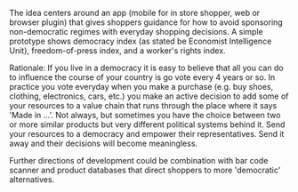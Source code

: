 The idea centers around an app (mobile for in store shopper, web or browser plugin) that gives shoppers guidance for how to avoid sponsoring non-democratic regimes with everyday shopping decisions. A simple prototype shows democracy index (as stated be Economist Intelligence Unit), freedom-of-press index, and a worker's rights index.

Rationale: If you live in a democracy it is easy to believe that all you can do to influence the course of your country is go vote every 4 years or so. In practice you vote everyday when you make a purchase (e.g. buy shoes, clothing, electronics, cars, etc.) you make an active decision to add some of your resources to a value chain that runs through the place where it says 'Made in ...'. Not always, but sometimes you have the choice between two or more similar products but very different political systems behind it. Send your resources to a democracy and empower their representatives. Send it away and their decisions will become meaningless.

Further directions of development could be combination with bar code scanner and product databases that direct shoppers to more 'democratic' alternatives.
